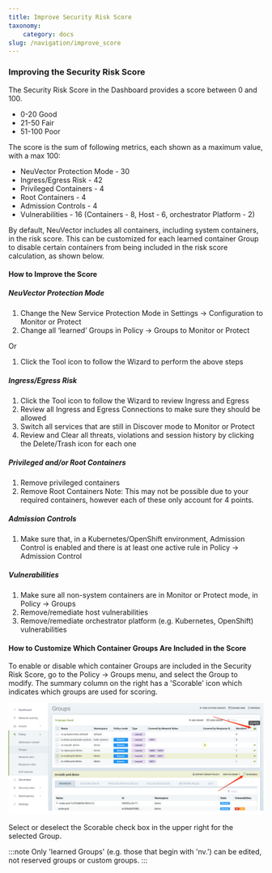 ```yaml
---
title: Improve Security Risk Score
taxonomy:
    category: docs
slug: /navigation/improve_score
---
```


### Improving the Security Risk Score

The Security Risk Score in the Dashboard provides a score between 0 and 100.
+ 0-20 Good
+ 21-50 Fair
+ 51-100 Poor

The score is the sum of following metrics, each shown as a maximum value, with a max 100:

+ NeuVector Protection Mode - 30
+ Ingress/Egress Risk - 42
+ Privileged Containers - 4
+ Root Containers - 4
+ Admission Controls - 4
+ Vulnerabilities - 16 (Containers - 8, Host - 6, orchestrator Platform - 2)

By default, NeuVector includes all containers, including system containers, in the risk score. This can be customized for each learned container Group to disable certain containers from being included in the risk score calculation, as shown below.

#### How to Improve the Score

##### NeuVector Protection Mode

1. Change the New Service Protection Mode in Settings -> Configuration to Monitor or Protect
2. Change all ‘learned’ Groups in Policy -> Groups to Monitor or Protect

Or

1. Click the Tool icon to follow the Wizard to perform the above steps

##### Ingress/Egress Risk

1. Click the Tool icon to follow the Wizard to review Ingress and Egress 
2. Review all Ingress and Egress Connections to make sure they should be allowed
3. Switch all services that are still in Discover mode to Monitor or Protect
4. Review and Clear all threats, violations and session history by clicking the Delete/Trash icon for each one

##### Privileged and/or Root Containers 

1. Remove privileged containers
2. Remove Root Containers
Note: This may not be possible due to your required containers, however each of these only account for 4 points.

##### Admission Controls

1. Make sure that, in a Kubernetes/OpenShift environment, Admission Control is enabled and there is at least one active rule in Policy -> Admission Control

##### Vulnerabilities

1. Make sure all non-system containers are in Monitor or Protect mode, in Policy -> Groups
2. Remove/remediate host vulnerabilities
3. Remove/remediate orchestrator platform (e.g. Kubernetes, OpenShift) vulnerabilities

#### How to Customize Which Container Groups Are Included in the Score

To enable or disable which container Groups are included in the Security Risk Score, go to the Policy -> Groups menu, and select the Group to modify. The summary column on the right has a 'Scorable' icon which indicates which groups are used for scoring. 

![scorable](risk_scorable.png)

Select or deselect the Scorable check box in the upper right for the selected Group.

:::note
Only 'learned Groups' (e.g. those that begin with 'nv.') can be edited, not reserved groups or custom groups.
:::
